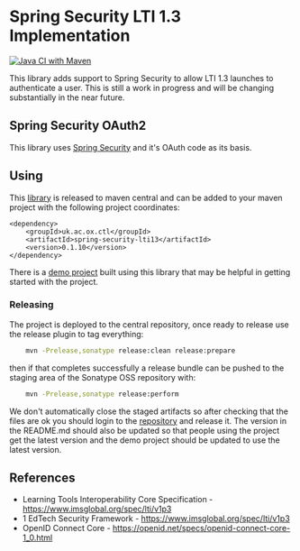 # Spring Security LTI 1.3 Implementation

[![Java CI with Maven](https://github.com/oxctl/spring-security-lti13/actions/workflows/maven.yml/badge.svg)](https://github.com/oxctl/spring-security-lti13/actions/workflows/maven.yml)

This library adds support to Spring Security to allow LTI 1.3 launches to authenticate a user. This is still a work in progress and will be changing substantially in the near future.

## Spring Security OAuth2

This library uses [Spring Security](https://spring.io/projects/spring-security) and it's OAuth code as its basis.

## Using

This [library](https://search.maven.org/artifact/uk.ac.ox.ctl/spring-security-lti13) is released to maven central and can be added to your maven project with the following project coordinates:

    <dependency>
        <groupId>uk.ac.ox.ctl</groupId>
        <artifactId>spring-security-lti13</artifactId>
        <version>0.1.10</version>
    </dependency>

There is a [demo project](https://github.com/oxctl/spring-security-lti13-demo) built using this library that may be helpful in getting started with the project.

### Releasing

The project is deployed to the central repository, once ready to release use the release plugin to tag everything:

```bash
    mvn -Prelease,sonatype release:clean release:prepare
```

then if that completes successfully a release bundle can be pushed to the staging area of the Sonatype OSS repository with:

```bash
    mvn -Prelease,sonatype release:perform
```
    
We don't automatically close the staged artifacts so after checking that the files are ok you should login to the [repository](https://oss.sonatype.org/) and release it. The version in the README.md should also be updated so that people using the project get the latest version and the demo project should be updated to use the latest version.

## References

 - Learning Tools Interoperability Core Specification - https://www.imsglobal.org/spec/lti/v1p3
 - 1 EdTech Security Framework - https://www.imsglobal.org/spec/lti/v1p3
 - OpenID Connect Core - https://openid.net/specs/openid-connect-core-1_0.html